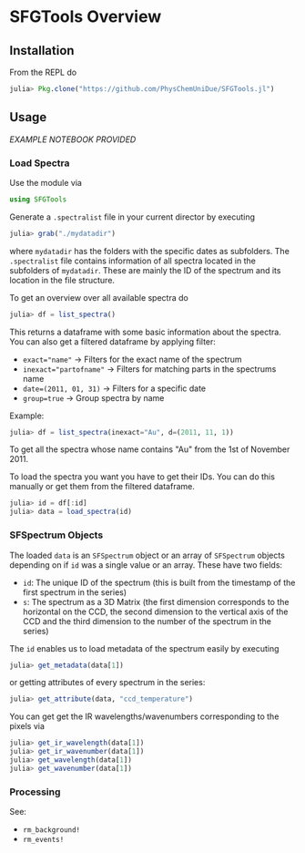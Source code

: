 # SFGTools Overview

## Installation
From the REPL do
```julia
julia> Pkg.clone("https://github.com/PhysChemUniDue/SFGTools.jl")
```

## Usage

*EXAMPLE NOTEBOOK PROVIDED*

### Load Spectra
Use the module via
```julia
using SFGTools
```
Generate a `.spectralist` file in your current director by executing
```julia
julia> grab("./mydatadir")
```
where `mydatadir` has the folders with the specific dates as subfolders. The `.spectralist` file contains information of all spectra located in the subfolders of `mydatadir`. These are mainly the ID of the spectrum and its location in the file structure.

To get an overview over all available spectra do
```julia
julia> df = list_spectra()
```
This returns a dataframe with some basic information about the spectra. You can also get a filtered dataframe by applying filter:

* ```exact="name"```        → Filters for the exact name of the spectrum
* ```inexact="partofname"```  → Filters for matching parts in the spectrums name
* ```date=(2011, 01, 31)```      → Filters for a specific date 
* ```group=true```      → Group spectra by name

Example:
```julia
julia> df = list_spectra(inexact="Au", d=(2011, 11, 1))
```
To get all the spectra whose name contains "Au" from the 1st of November 2011.

To load the spectra you want you have to get their IDs. You can do this manually or get them from the filtered dataframe.
```julia
julia> id = df[:id]
julia> data = load_spectra(id)
```

### SFSpectrum Objects
The loaded `data` is an `SFSpectrum` object or an array of `SFSpectrum` objects depending on if `id` was a single value or an array. These have two fields:

* `id`: The unique ID of the spectrum (this is built from the timestamp of the first spectrum in the series)
* `s`: The spectrum as a 3D Matrix (the first dimension corresponds to the horizontal on the CCD, the second dimension to the vertical axis of the CCD and the third dimension to the number of the spectrum in the series)

The `id` enables us to load metadata of the spectrum easily by executing
```julia
julia> get_metadata(data[1])
```
or getting attributes of every spectrum in the series:
```julia
julia> get_attribute(data, "ccd_temperature")
```

You can get get the IR wavelengths/wavenumbers corresponding to the pixels via
```julia
julia> get_ir_wavelength(data[1])
julia> get_ir_wavenumber(data[1])
julia> get_wavelength(data[1])
julia> get_wavenumber(data[1])
```

### Processing
See:

* `rm_background!`
* `rm_events!`
